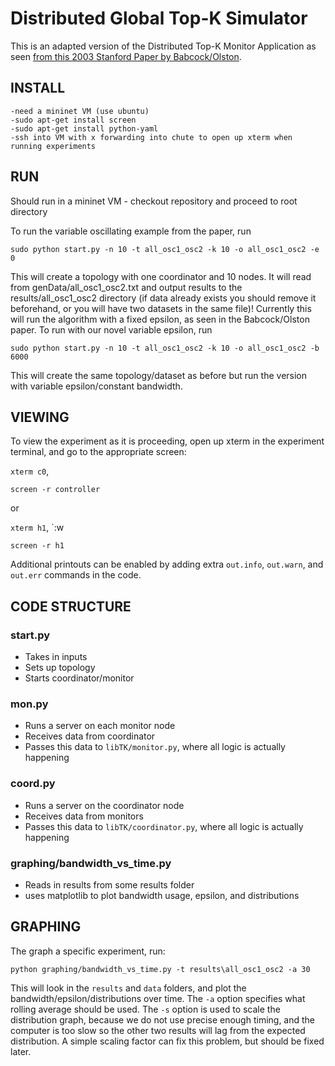 Distributed Global Top-K Simulator
============================
This is an adapted version of the Distributed Top-K Monitor Application as seen [from this 2003 Stanford Paper by Babcock/Olston](http://infolab.stanford.edu/~olston/publications/topk.html).

INSTALL
------
    -need a mininet VM (use ubuntu)
    -sudo apt-get install screen
    -sudo apt-get install python-yaml
    -ssh into VM with x forwarding into chute to open up xterm when running experiments


RUN
------
Should run in a mininet VM - checkout repository and proceed to root directory

To run the variable oscillating example from the paper, run 

```
sudo python start.py -n 10 -t all_osc1_osc2 -k 10 -o all_osc1_osc2 -e 0
```

This will create a topology with one coordinator and 10 nodes.
It will read from genData/all\_osc1\_osc2.txt and output results to the results/all\_osc1\_osc2 directory (if data already exists you should remove it beforehand, or you will have two datasets in the same file)!
Currently this will run the algorithm with a fixed epsilon, as seen in the Babcock/Olston paper.
To run with our novel variable epsilon, run 

```
sudo python start.py -n 10 -t all_osc1_osc2 -k 10 -o all_osc1_osc2 -b 6000
```

This will create the same topology/dataset as before but run the version with variable epsilon/constant bandwidth.

 
VIEWING
--------------
To view the experiment as it is proceeding, open up xterm in the experiment terminal, and go to the appropriate screen:

```xterm c0```,

```
screen -r controller
```

or 

```xterm h1```,
`:w

```
screen -r h1
```

Additional printouts can be enabled by adding extra ```out.info```, ```out.warn```, and ```out.err``` commands in the code.

CODE STRUCTURE
-----------------
### start.py ###
* Takes in inputs
* Sets up topology
* Starts coordinator/monitor

### mon.py ###
* Runs a server on each monitor node
* Receives data from coordinator
* Passes this data to ```libTK/monitor.py```, where all logic is actually happening

### coord.py ###
* Runs a server on the coordinator node
* Receives data from monitors
* Passes this data to ```libTK/coordinator.py```, where all logic is actually happening


### graphing/bandwidth\_vs\_time.py ###
* Reads in results from some results folder
* uses matplotlib to plot bandwidth usage, epsilon, and distributions

GRAPHING
-----------------
The graph a specific experiment, run:
```
python graphing/bandwidth_vs_time.py -t results\all_osc1_osc2 -a 30
```

This will look in the ```results``` and ```data``` folders, and plot the bandwidth/epsilon/distributions over time. The ```-a``` option specifies what rolling average should be used. The ```-s``` option is used to scale the distribution graph, because we do not use precise enough timing, and the computer is too slow so the other two results will lag from the expected distribution. A simple scaling factor can fix this problem, but should be fixed later.
